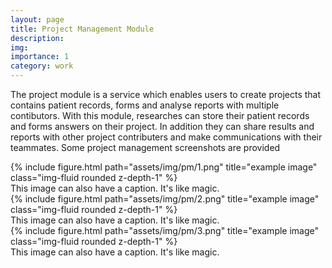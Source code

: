 ```yaml
---
layout: page
title: Project Management Module
description: 
img: 
importance: 1
category: work
---
```


The project module is a service which enables users to create projects that contains patient records, forms and analyse reports with multiple contibutors. With this module, researches can store their patient records and forms answers on their project. In addition they can share results and reports with other project contributers and make communications with their teammates. Some project management screenshots are provided



<div class="row">
    <div class="col-sm mt-3 mt-md-0">
        {% include figure.html path="assets/img/pm/1.png" title="example image" class="img-fluid rounded z-depth-1" %}
    </div>
</div>
<div class="caption">
    This image can also have a caption. It's like magic.
</div>

<div class="row">
    <div class="col-sm mt-3 mt-md-0">
        {% include figure.html path="assets/img/pm/2.png" title="example image" class="img-fluid rounded z-depth-1" %}
    </div>
</div>
<div class="caption">
    This image can also have a caption. It's like magic.
</div>

<div class="row">
    <div class="col-sm mt-3 mt-md-0">
        {% include figure.html path="assets/img/pm/3.png" title="example image" class="img-fluid rounded z-depth-1" %}
    </div>
</div>
<div class="caption">
    This image can also have a caption. It's like magic.
</div>